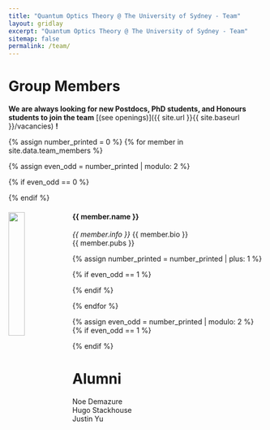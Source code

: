 ```yaml
---
title: "Quantum Optics Theory @ The University of Sydney - Team"
layout: gridlay
excerpt: "Quantum Optics Theory @ The University of Sydney - Team"
sitemap: false
permalink: /team/
---
```


# Group Members

 **We are always looking for new Postdocs, PhD students, and Honours students to join the team** [(see openings)]({{ site.url }}{{ site.baseurl }}/vacancies) **!**

{% assign number_printed = 0 %}
{% for member in site.data.team_members %}

{% assign even_odd = number_printed | modulo: 2 %}

{% if even_odd == 0 %}
<div class="row">
{% endif %}

<div class="col-sm-6 clearfix">
  <img src="{{ site.url }}{{ site.baseurl }}/images/teampic/{{ member.photo }}" class="img-responsive" width="25%" style="float: left" />
  <h4>{{ member.name }}</h4>
  <i>{{ member.info }} </i> 
  {{ member.bio }} <br />
  {{ member.pubs }}
  
</div>

{% assign number_printed = number_printed | plus: 1 %}

{% if even_odd == 1 %}
</div>
{% endif %}

{% endfor %}

{% assign even_odd = number_printed | modulo: 2 %}
{% if even_odd == 1 %}
</div>
{% endif %}

# Alumni

Noe Demazure  
Hugo Stackhouse  
Justin Yu



